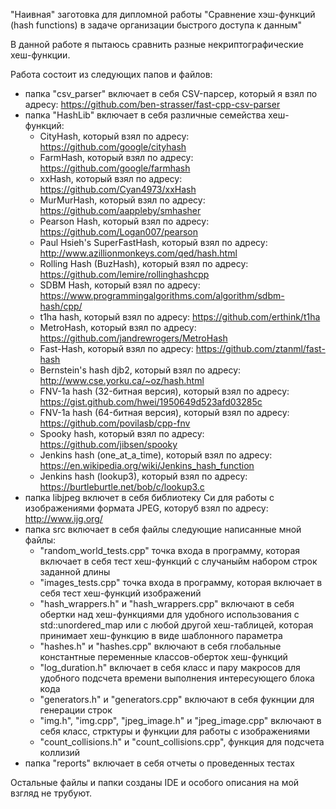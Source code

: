 "Наивная" заготовка для дипломной работы "Сравнение хэш-функций (hash functions) в задаче организации быстрого доступа к данным"

В данной работе я пытаюсь сравнить разные некриптографические хеш-функции.

Работа состоит из следующих папов и файлов:
- папка "csv_parser" включает в себя CSV-парсер, который я взял по адресу: https://github.com/ben-strasser/fast-cpp-csv-parser 
- папка "HashLib" включает в себя различные семейства хеш-функций:
    - CityHash, который взял по адресу: https://github.com/google/cityhash
    - FarmHash, который взял по адресу: https://github.com/google/farmhash
    - xxHash, который взял по адресу: https://github.com/Cyan4973/xxHash
    - MurMurHash, который взял по адресу: https://github.com/aappleby/smhasher
    - Pearson Hash, который взял по адресу: https://github.com/Logan007/pearson
    - Paul Hsieh's SuperFastHash, который взял по адресу: http://www.azillionmonkeys.com/qed/hash.html
    - Rolling Hash (BuzHash), который взял по адресу: https://github.com/lemire/rollinghashcpp
    - SDBM Hash, который взял по адресу: https://www.programmingalgorithms.com/algorithm/sdbm-hash/cpp/
    - t1ha hash, который взял по адресу: https://github.com/erthink/t1ha
    - MetroHash, который взял по адресу: https://github.com/jandrewrogers/MetroHash
    - Fast-Hash, который взял по адресу: https://github.com/ztanml/fast-hash
    - Bernstein's hash djb2, который взял по адресу: http://www.cse.yorku.ca/~oz/hash.html
    - FNV-1a hash (32-битная версия), который взял по адресу: https://gist.github.com/hwei/1950649d523afd03285c
    - FNV-1a hash (64-битная версия), который взял по адресу: https://github.com/povilasb/cpp-fnv
    - Spooky hash, который взял по адресу: https://github.com/jibsen/spooky
    - Jenkins hash (one_at_a_time), который взял по адресу: https://en.wikipedia.org/wiki/Jenkins_hash_function
    - Jenkins hash (lookup3), который взял по адресу: https://burtleburtle.net/bob/c/lookup3.c
- папка libjpeg включет в себя библиотеку Си для работы с изображениями формата JPEG, которуб взял по адресу: http://www.ijg.org/
- папка src включает в себя файлы следующие написанные мной файлы:
  - "random_world_tests.cpp" точка входа в программу, которая включает в себя тест хеш-функций с случаныйм набором строк заданной длины
  - "images_tests.cpp" точка входа в программу, которая включает в себя тест хеш-функций изображений
  - "hash_wrappers.h" и "hash_wrappers.cpp" включают в себя обертки над хеш-функциями для удобного использования с std::unordered_map или c любой другой хеш-таблицей, которая принимает хеш-функцию в виде шаблонного параметра
  - "hashes.h" и "hashes.cpp" включают в себя глобальные константные переменные классов-оберток хеш-функций
  - "log_duration.h" включает в себя класс и пару макросов для удобного подсчета времени выполнения интересующего блока кода
  - "generators.h" и "generators.cpp" включают в себя фукнции для генерации строк
  - "img.h", "img.cpp", "jpeg_image.h" и "jpeg_image.cpp" включают в себя класс, стрктуры и функции для работы с изображениями
  - "count_collisions.h" и "count_collisions.cpp", функция для подсчета коллизий
- папка "reports" включает в себя отчеты о проведенных тестах


Остальные файлы и папки созданы IDE и особого описания на мой взгляд не трубуют.
